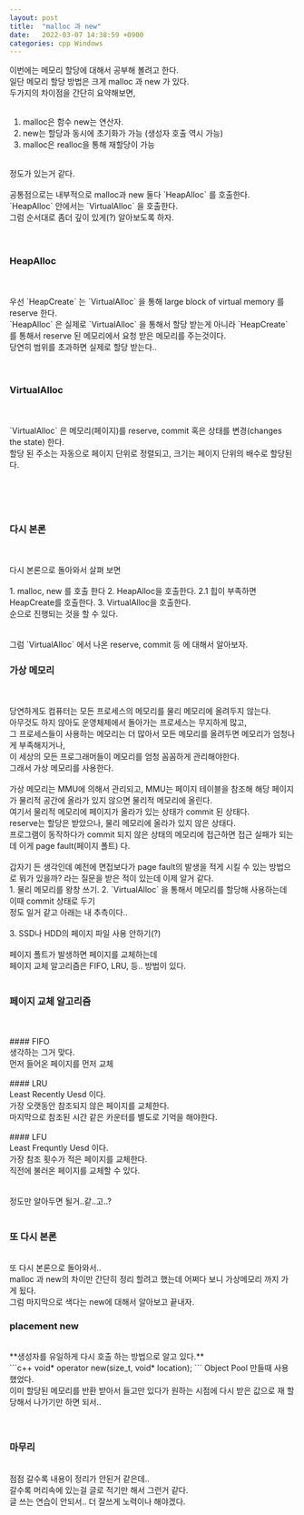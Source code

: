```yaml
---
layout: post
title:  "malloc 과 new"
date:   2022-03-07 14:38:59 +0900
categories: cpp Windows
---
```


이번에는 메모리 할당에 대해서 공부해 볼려고 한다. <br>
일단 메모리 할당 방법은 크게 malloc 과 new 가 있다. <br>
두가지의 차이점을 간단히 요약해보면, <br>
<br>
1. malloc은 함수 new는 연산자.
2. new는 할당과 동시에 초기화가 가능 (생성자 호출 역시 가능)
3. malloc은 realloc을 통해 재할당이 가능
<br>
정도가 있는거 같다. <br>
<br>
공통점으로는 내부적으로 malloc과 new 둘다 `HeapAlloc` 를 호출한다. <br>
`HeapAlloc` 안에서는 `VirtualAlloc` 을 호출한다. <br>
그럼 순서대로 좀더 깊이 있게(?) 알아보도록 하자. <br>
<br>
<br>

### HeapAlloc

<br>
<br>
우선 `HeapCreate` 는 `VirtualAlloc` 을 통해 large block of virtual memory 를 reserve 한다. <br>
`HeapAlloc` 은 실제로 `VirtualAlloc` 을 통해서 할당 받는게 아니라 `HeapCreate` 를 통해서 reserve 된 메모리에서 요청 받은 메모리를 주는것이다. <br>
당연히 범위를 초과하면 실제로 할당 받는다.. <br>
<br>
<br>

### VirtualAlloc

<br>
<br>
`VirtualAlloc` 은 메모리(페이지)를 reserve, commit 혹은 상태를 변경(changes the state) 한다. <br>
할당 된 주소는 자동으로 페이지 단위로 정렬되고, 크기는 페이지 단위의 배수로 할당된다. <br>
<br>
<br>
<br>
<br>

### 다시 본론

<br>
<br>
다시 본론으로 돌아와서 살펴 보면 <br>
<br>
1. malloc, new 를 호출 한다
2. HeapAlloc을 호출한다.
2.1 힙이 부족하면 HeapCreate를 호출한다.
3. VirtualAlloc을 호출한다.
<br>
순으로 진행되는 것을 할 수 있다. <br>
<br>
<br>
그럼 `VirtualAlloc` 에서 나온 reserve, commit 등 에 대해서 알아보자. <br>

### 가상 메모리

<br>
<br>
당연하게도 컴퓨터는 모든 프로세스의 메모리를 물리 메모리에 올려두지 않는다. <br>
아무것도 하지 않아도 운영체제에서 돌아가는 프로세스는 무지하게 많고, <br>
그 프로세스들이 사용하는 메모리는 더 많아서 모든 메모리를 올려두면 메모리가 엄청나게 부족해지거나, <br>
이 세상의 모든 프로그래머들이 메모리를 엄청 꼼꼼하게 관리해야한다. <br>
그래서 가상 메모리를 사용한다. <br>
<br>
가상 메모리는 MMU에 의해서 관리되고, MMU는 페이지 테이블을 참조해 해당 페이지가 물리적 공간에 올라가 있지 않으면 물리적 메모리에 올린다. <br>
여기서 물리적 메모리에 페이지가 올라가 있는 상태가 commit 된 상태다. <br>
reserve는 할당은 받았으나, 물리 메모리에 올라가 있지 않은 상태다. <br>
프로그램이 동작하다가 commit 되지 않은 상태의 메모리에 접근하면 접근 실패가 되는데 이게 page fault(페이지 폴트) 다. <br>
<br>
갑자기 든 생각인데 예전에 면접보다가 page fault의 발생을 적게 시킬 수 있는 방법으로 뭐가 있을까? 라는 질문을 받은 적이 있는데 이제 알거 같다.<br>
1. 물리 메모리를 왕창 쓰기.
2. `VirtualAlloc` 을 통해서 메모리를 할당해 사용하는데 이때 commit 상태로 두기
<br>
정도 일거 같고 아래는 내 추측이다.. <br>
<br>
3. SSD나 HDD의 페이지 파일 사용 안하기(?)
<br>
<br>
페이지 폴트가 발생하면 페이지를 교체하는데 <br>
페이지 교체 알고리즘은 FIFO, LRU, 등.. 방법이 있다. <br>
<br>

### 페이지 교체 알고리즘

<br>
<br>
#### FIFO
<br>
생각하는 그거 맞다. <br>
먼저 들어온 페이지를 먼저 교체 <br>
<br>
#### LRU
<br>
Least Recently Uesd 이다. <br>
가장 오랫동안 참조되지 않은 페이지를 교체한다. <br>
마지막으로 참조된 시간 같은 카운터를 별도로 기억을 해야한다. <br>
<br>
#### LFU
<br>
Least Frequntly Uesd 이다. <br>
가장 참조 횟수가 적은 페이지를 교체한다. <br>
직전에 불러온 페이지를 교체할 수 있다.
<br>
<br>
<br>
정도만 알아두면 될거..같..고..?
<br>
<br>


### 또 다시 본론

<br>
또 다시 본론으로 돌아와서..<br>
malloc 과 new의 차이만 간단히 정리 할려고 했는데 어쩌다 보니 가상메모리 까지 가게 됬다. <br>
그럼 마지막으로 색다는 new에 대해서 알아보고 끝내자. <br>

### placement new

<br>
**생성자를 유일하게 다시 호출 하는 방법으로 알고 있다.** <br>
```c++
void* operator new(size_t, void* location);
```
Object Pool 만들때 사용했었다. <br>
이미 할당된 메모리를 반환 받아서 들고만 있다가 원하는 시점에 다시 받은 값으로 재 할당해서 나가기만 하면 되서.. <br>
<br>
<br>

### 마무리

<br>
점점 갈수록 내용이 정리가 안된거 같은데.. <br>
갈수록 머리속에 있는걸 글로 적기만 해서 그런거 같다. <br>
글 쓰는 연습이 안되서.. 더 잘쓰게 노력이나 해야겠다. <br>
<br>
<br>









